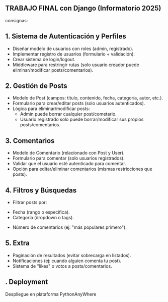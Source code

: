    
TRABAJO FINAL con Django (Informatorio 2025)
---

consignas:

## 1. Sistema de Autenticación y Perfiles 

 * Diseñar modelo de usuarios con roles (admin, registrado).
 * Implementar registro de usuarios (formulario + validación).
 * Crear sistema de login/logout.
 * Middleware para restringir rutas (solo usuario creador puede eliminar/modificar posts/comentarios).

## 2. Gestión de Posts

 * Modelo de Post (campos: título, contenido, fecha, categoría, autor, etc.).
 * Formulario para crear/editar posts (solo usuarios autenticados).
 * Lógica para eliminar/modificar posts:
      - Admin puede borrar cualquier post/cometario.
      - Usuario registrado solo puede borrar/modificar sus propios posts/comentarios.

## 3. Comentarios

- Modelo de Comentario (relacionado con Post y User).
- Formulario para comentar (solo usuarios registrados).
- Validar que el usuario esté autenticado para comentar.
- Opción para editar/eliminar comentarios (mismas restricciones que posts).

## 4. Filtros y Búsquedas

* Filtrar posts por:
 - Fecha (rango o específica).
 - Categoría (dropdown o tags).
* Número de comentarios (ej: "más populares primero").

## 5. Extra

* Paginación de resultados (evitar sobrecarga en listados).
* Notificaciones (ej: cuando alguien comenta tu post).
* Sistema de "likes" o votos a posts/comentarios.

## . Deployment

Despliegue en plataforma PythonAnyWhere